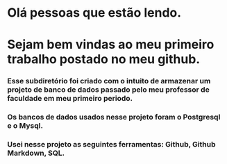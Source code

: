 # Olá pessoas que estão lendo. 
# Sejam bem vindas ao meu primeiro trabalho postado no meu github.

### Esse subdiretório foi criado com o intuito de armazenar um projeto de banco de dados passado pelo meu professor de faculdade em meu primeiro periodo. 
### Os bancos de dados usados nesse projeto foram o Postgresql e o Mysql.
### Usei nesse projeto as seguintes ferramentas: Github, Github Markdown, SQL.
